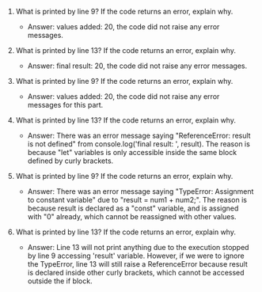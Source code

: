 1. What is printed by line 9? If the code returns an error, explain why.
   - Answer: values added:  20, the code did not raise any error messages.

2. What is printed by line 13? If the code returns an error, explain why. 
   - Answer: final result:  20, the code did not raise any error messages.

3. What is printed by line 9? If the code returns an error, explain why. 
   - Answer: values added:  20, the code did not raise any error messages for this part.

4. What is printed by line 13? If the code returns an error, explain why. 
   - Answer: There was an error message saying "ReferenceError: result is not defined" from console.log('final result: ', result). The reason is because "let" variables is only accessible inside the same block defined by curly brackets.

5. What is printed by line 9? If the code returns an error, explain why. 
   - Answer: There was an error message saying "TypeError: Assignment to constant variable" due to "result = num1 + num2;". The reason is because result is declared as a "const" variable, and is assigned with "0" already, which cannot be reassigned with other values.

6. What is printed by line 13? If the code returns an error, explain why. 
   - Answer: Line 13 will not print anything due to the execution stopped by line 9 accessing 'result' variable. However, if we were to ignore the TypeError, line 13 will still raise a ReferenceError because result is declared inside other curly brackets, which cannot be accessed outside the if block.




